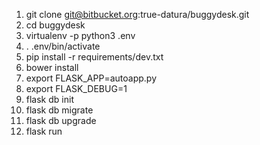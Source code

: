 1. git clone git@bitbucket.org:true-datura/buggydesk.git
2. cd buggydesk
3. virtualenv -p python3 .env
4. . .env/bin/activate
5. pip install -r requirements/dev.txt
6. bower install
7. export FLASK_APP=autoapp.py
8. export FLASK_DEBUG=1
9. flask db init
10. flask db migrate
11. flask db upgrade
12. flask run